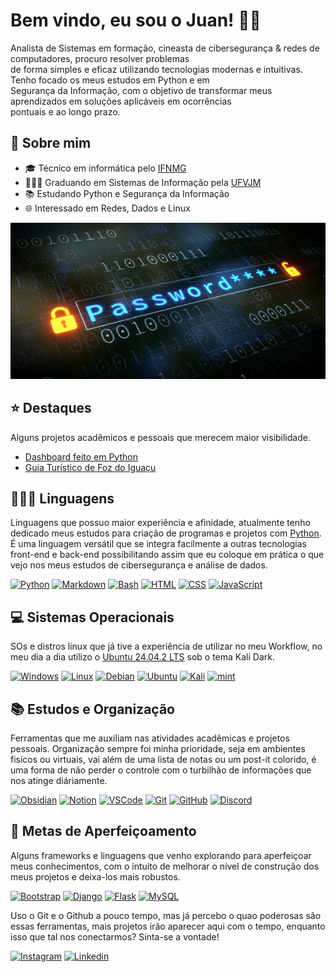 # Bem vindo, eu sou o Juan! 👋🏼

Analista de Sistemas em formação, cineasta de cibersegurança & redes de computadores, procuro resolver problemas  
de forma simples e eficaz utilizando tecnologias modernas e intuitivas. Tenho focado os meus estudos em Python e em  
Segurança da Informação, com o objetivo de transformar meus aprendizados em soluções aplicáveis em ocorrências   
pontuais e ao longo prazo.

## 👤 Sobre mim

* 🎓️ Técnico em informática pelo <a href="https://www.ifnmg.edu.br/docs/344-portal/salinas/salinas-cursos-tecnicos/tecnico-em-informatica-integrado/13549-tecnico-em-informatica-integrado">IFNMG</a>
* 👨🏻‍💻 Graduando em Sistemas de Informação pela <a href="https://portal.ufvjm.edu.br/a-universidade/cursos/sin">UFVJM</a>
* 📚️ Estudando Python e Segurança da Informação
* 🌐 Interessado em Redes, Dados e Linux

<img src="images/password.jpg" width="1000px" height="250px"/>

## ⭐️ Destaques

Alguns projetos acadêmicos e pessoais que merecem maior visibilidade.

* <a href="https://github.com/juan-ferreirax/dashboard-sad">Dashboard feito em Python</a>
* <a href="https://github.com/juan-ferreirax/foz-city-guide">Guia Turístico de Foz do Iguaçu</a>

## 👨🏻‍💻 Linguagens

Linguagens que possuo maior experiência e afinidade, atualmente tenho dedicado meus estudos para criação de programas e projetos com <a href="https://www.python.org/">Python</a>. É uma linguagem versátil que se integra facilmente a outras tecnologias front-end e back-end possibilitando assim que eu coloque em prática o que vejo nos meus estudos de cibersegurança e análise de dados.

[![Python](https://skillicons.dev/icons?i=python)](https://www.python.org/) [![Markdown](https://skillicons.dev/icons?i=md)](https://www.markdownguide.org/) [![Bash](https://skillicons.dev/icons?i=bash)](https://www.gnu.org/software/bash/) [![HTML](https://skillicons.dev/icons?i=html)](https://developer.mozilla.org/pt-BR/docs/Web/HTML) [![CSS](https://skillicons.dev/icons?i=css)](https://developer.mozilla.org/pt-BR/docs/Web/CSS) [![JavaScript](https://skillicons.dev/icons?i=js)](https://developer.mozilla.org/pt-BR/docs/Web/JavaScript)

## 💻️ Sistemas Operacionais

SOs e distros linux que já tive a experiência de utilizar no meu Workflow, no meu dia a dia utilizo o <a href="https://ubuntu.com/download/desktop">Ubuntu 24.04.2 LTS</a> sob o tema Kali Dark.

[![Windows](https://skillicons.dev/icons?i=windows)](https://www.microsoft.com/pt-br/windows) [![Linux](https://skillicons.dev/icons?i=linux)](https://www.kernel.org/) [![Debian](https://skillicons.dev/icons?i=debian)](https://www.debian.org/) [![Ubuntu](https://skillicons.dev/icons?i=ubuntu)](https://ubuntu.com/) [![Kali](https://skillicons.dev/icons?i=kali)](https://www.kali.org/) [![mint](https://skillicons.dev/icons?i=mint)](https://linuxmint.com/)

## 📚️ Estudos e Organização

Ferramentas que me auxiliam nas atividades acadêmicas e projetos pessoais. Organização sempre foi minha prioridade, seja em ambientes fisícos ou virtuais, vai além de uma lista de notas ou um post-it colorido, é uma forma de não perder o controle com o turbilhão de informações que nos atinge diáriamente.

[![Obsidian](https://skillicons.dev/icons?i=obsidian)](https://obsidian.md/) [![Notion](https://skillicons.dev/icons?i=notion)](https://www.notion.so/) [![VSCode](https://skillicons.dev/icons?i=vscode)](https://code.visualstudio.com/) [![Git](https://skillicons.dev/icons?i=git)](https://git-scm.com/) [![GitHub](https://skillicons.dev/icons?i=github)](https://github.com/) [![Discord](https://skillicons.dev/icons?i=discord)](https://discord.com/)

## 🧠 Metas de Aperfeiçoamento

Alguns frameworks e linguagens que venho explorando para aperfeiçoar meus conhecimentos, com o intuito de melhorar o nível de construção dos meus projetos e deixa-los mais robustos.

[![Bootstrap](https://skillicons.dev/icons?i=bootstrap)](https://getbootstrap.com/) [![Django](https://skillicons.dev/icons?i=django)](https://www.djangoproject.com/) [![Flask](https://skillicons.dev/icons?i=flask)](https://flask.palletsprojects.com/) [![MySQL](https://skillicons.dev/icons?i=mysql)](https://www.mysql.com/)

Uso o Git e o Github a pouco tempo, mas já percebo o quao poderosas são essas ferramentas, mais projetos irão aparecer aqui com o tempo, enquanto isso que tal nos conectarmos? Sinta-se a vontade!

[![Instagram](https://skillicons.dev/icons?i=instagram)](https://www.instagram.com/juan.ferreirax/) [![Linkedin](https://skillicons.dev/icons?i=linkedin)](https://www.linkedin.com/in/juan-pablo-ferreira-costa/)

